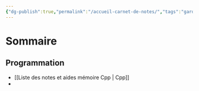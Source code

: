 ```yaml
---
{"dg-publish":true,"permalink":"/accueil-carnet-de-notes/","tags":"gardenEntry"}
---
```



# Sommaire
## Programmation
 - [[Liste des notes et aides mémoire Cpp \| Cpp]]
 - 
